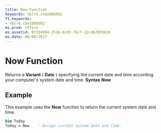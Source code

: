 ```yaml
---
title: Now Function
keywords: vblr6.chm1008982
f1_keywords:
- vblr6.chm1008982
ms.prod: office
ms.assetid: 8f324994-2518-0c83-76c7-22cd67033b36
ms.date: 06/08/2017
---
```



# Now Function



Returns a **Variant** ( **Date** ) specifying the current date and time according your computer's system date and time.
 **Syntax**
 **Now**

## Example

This example uses the **Now** function to return the current system date and time.


```vb
Dim Today
Today = Now    ' Assign current system date and time.


```



